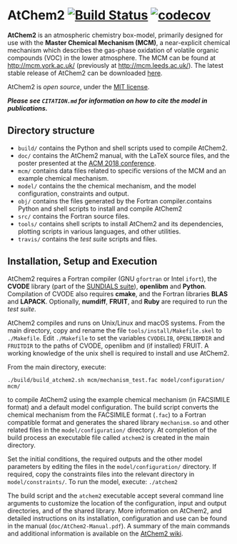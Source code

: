 AtChem2  [![Build Status](https://travis-ci.org/AtChem/AtChem2.svg?branch=master)](https://travis-ci.org/AtChem/AtChem2)  [![codecov](https://codecov.io/gh/AtChem/AtChem2/branch/master/graph/badge.svg)](https://codecov.io/gh/AtChem/AtChem2)
=======


**AtChem2** is an atmospheric chemistry box-model, primarily designed for use with the **Master Chemical Mechanism (MCM)**, a near-explicit chemical mechanism which describes the gas-phase oxidation of volatile organic compounds (VOC) in the lower atmosphere. The MCM can be found at http://mcm.york.ac.uk/ (previously at http://mcm.leeds.ac.uk/). The latest stable release of AtChem2 can be downloaded [here](https://github.com/AtChem/AtChem2/releases).

AtChem2 is _open source_, under the [MIT license](https://opensource.org/licenses/MIT).

**_Please see `CITATION.md` for information on how to cite the model in publications._**


Directory structure
-------------------

- `build/` contains the Python and shell scripts used to compile AtChem2.
- `doc/` contains the AtChem2 manual, with the LaTeX source files, and the poster presented at the [ACM 2018 conference](https://acm.aqrc.ucdavis.edu/).
- `mcm/` contains data files related to specific versions of the MCM and an example chemical mechanism.
- `model/` contains the the chemical mechanism, and the model configuration, constraints and output.
- `obj/` contains the files generated by the Fortran compiler.contains Python and shell scripts to install and compile AtChem2
- `src/` contains the Fortran source files.
- `tools/` contains shell scripts to install AtChem2 and its dependencies, plotting scripts in various languages, and other utilities.
- `travis/` contains the _test suite_ scripts and files.


Installation, Setup and Execution
---------------------------------

AtChem2 requires a Fortran compiler (GNU `gfortran` or Intel `ifort`), the **CVODE** library (part of the [SUNDIALS suite](https://computing.llnl.gov/projects/sundials)), **openlibm** and **Python**. Compilation of CVODE also requires **cmake**, and the Fortran libraries **BLAS** and **LAPACK**. Optionally, **numdiff**, **FRUIT**, and **Ruby** are required to run the _test suite_.

AtChem2 compiles and runs on Unix/Linux and macOS systems. From the main directory, copy and rename the file `tools/install/Makefile.skel` to `./Makefile`. Edit `./Makefile` to set the variables `CVODELIB`, `OPENLIBMDIR` and `FRUITDIR` to the paths of CVODE, openlibm and (if installed) FRUIT. A working knowledge of the unix shell is required to install and use AtChem2.

From the main directory, execute:
```
./build/build_atchem2.sh mcm/mechanism_test.fac model/configuration/ mcm/
```
to compile AtChem2 using the example chemical mechanism (in FACSIMILE format) and a default model configuration. The build script converts the chemical mechanism from the FACSIMILE format (`.fac`) to a Fortran compatible format and generates the shared library `mechanism.so` and other related files in the `model/configuration/` directory. At completion of the build process an executable file called `atchem2` is created in the main directory.

Set the initial conditions, the required outputs and the other model parameters by editing the files in the `model/configuration/` directory. If required, copy the constraints files into the relevant directory in `model/constraints/`. To run the model, execute:
```./atchem2```

The build script and the `atchem2` executable accept several command line arguments to customize the location of the configuration, input and output directories, and of the shared library. More information on AtChem2, and detailed instructions on its installation, configuration and use can be found in the manual (`doc/AtChem2-Manual.pdf`). A summary of the main commands and additional information is available on the [AtChem2 wiki](https://github.com/AtChem/AtChem2/wiki).
